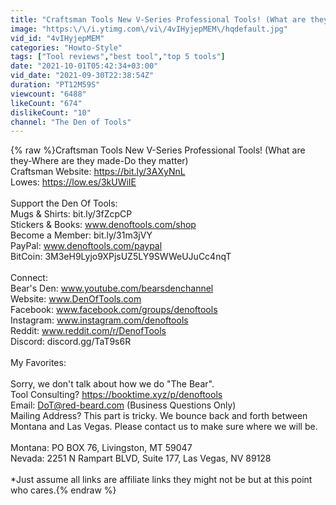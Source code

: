 ```yaml
---
title: "Craftsman Tools New V-Series Professional Tools! (What are they-Where are they made-Do they matter)"
image: "https:\/\/i.ytimg.com\/vi\/4vIHyjepMEM\/hqdefault.jpg"
vid_id: "4vIHyjepMEM"
categories: "Howto-Style"
tags: ["Tool reviews","best tool","top 5 tools"]
date: "2021-10-01T05:42:34+03:00"
vid_date: "2021-09-30T22:38:54Z"
duration: "PT12M59S"
viewcount: "6488"
likeCount: "674"
dislikeCount: "10"
channel: "The Den of Tools"
---
```

{% raw %}Craftsman Tools New V-Series Professional Tools! (What are they-Where are they made-Do they matter)<br />Craftsman Website: <a rel="nofollow" target="blank" href="https://bit.ly/3AXyNnL">https://bit.ly/3AXyNnL</a><br />Lowes: <a rel="nofollow" target="blank" href="https://low.es/3kUWiIE">https://low.es/3kUWiIE</a><br /><br />Support the Den Of Tools:<br />Mugs &amp; Shirts: bit.ly/3fZcpCP<br />Stickers &amp; Books: www.denoftools.com/shop<br />Become a Member: bit.ly/31m3jVY<br />PayPal: www.denoftools.com/paypal<br />BitCoin: 3M3eH9Lyjo9XPjsUZ5LY9SWWeUJuCc4nqT<br /><br />Connect:<br />Bear's Den: www.youtube.com/bearsdenchannel<br />Website: www.DenOfTools.com<br />Facebook: www.facebook.com/groups/denoftools<br />Instagram: www.instagram.com/denoftools<br />Reddit: www.reddit.com/r/DenofTools<br />Discord: discord.gg/TaT9s6R<br /><br />My Favorites:<br /><br />Sorry, we don't talk about how we do &quot;The Bear&quot;.  <br />Tool Consulting? <a rel="nofollow" target="blank" href="https://booktime.xyz/p/denoftools">https://booktime.xyz/p/denoftools</a><br />Email: DoT@red-beard.com (Business Questions Only)<br />Mailing Address?  This part is tricky.  We bounce back and forth between Montana and Las Vegas.  Please contact us to make sure where we will be.<br /><br />Montana:  PO BOX 76, Livingston, MT 59047<br />Nevada: 2251 N Rampart BLVD, Suite 177, Las Vegas, NV 89128<br /><br />*Just assume all links are affiliate links they might not be but at this point who cares.{% endraw %}
